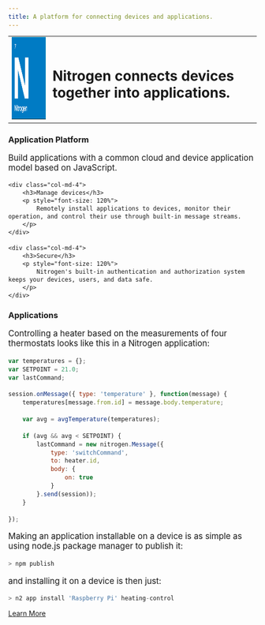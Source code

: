 ```yaml
---
title: A platform for connecting devices and applications.
---
```


<table width=100%>
    <tr>
        <td>
            <img class="logo" src="images/logo.png" width="166" height="167" />
        </td>
        <td>
            <h1 class="text-center">Nitrogen connects devices together into applications.</h1>
        </td>
    </tr>
</table>

<div class="row" style="margin-top: 20px">
    <div class="col-md-4">
        <h3>Application Platform</h3>
        <p style="font-size: 120%">
            Build applications with a common cloud and device application model based on JavaScript.
        </p>
    </div>

    <div class="col-md-4">
        <h3>Manage devices</h3>
        <p style="font-size: 120%">
            Remotely install applications to devices, monitor their operation, and control their use through built-in message streams. 
        </p>
    </div>

    <div class="col-md-4">
        <h3>Secure</h3>
        <p style="font-size: 120%">
            Nitrogen's built-in authentication and authorization system keeps your devices, users, and data safe.
        </p>
    </div>
</div>

<h3>Applications</h3>
<p style="font-size: 120%">
   Controlling a heater based on the measurements of four thermostats looks like this in a Nitrogen application:
</p>

```javascript
var temperatures = {};
var SETPOINT = 21.0;
var lastCommand;

session.onMessage({ type: 'temperature' }, function(message) {
    temperatures[message.from.id] = message.body.temperature;

    var avg = avgTemperature(temperatures);

    if (avg && avg < SETPOINT) {
        lastCommand = new nitrogen.Message({
            type: 'switchCommand',
            to: heater.id,
            body: {
                on: true
            }
        }.send(session));
    }

});
```

<p style="font-size: 120%">
    Making an application installable on a device is as simple as using node.js package manager to publish it:
</p>

```javascript
> npm publish
```

<p style="font-size: 120%">
    and installing it on a device is then just:
</p>

```javascript
> n2 app install 'Raspberry Pi' heating-control
```

<a href="/docs/concepts/overview.html" class="btn green"  style="margin-top: 10px">Learn More</a>